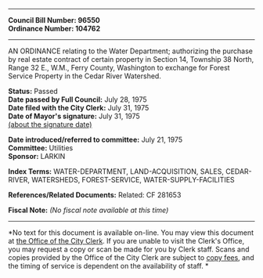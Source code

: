 * * * * *  
  
**Council Bill Number: [](#h0)[](#h2)96550**   
**Ordinance Number: 104762**  
  
* * * * *  
  
AN ORDINANCE relating to the Water Department; authorizing the purchase by real estate contract of certain property in Section 14, Township 38 North, Range 32 E., W.M., Ferry County, Washington to exchange for Forest Service Property in the Cedar River Watershed.  
  
**Status:** Passed   
**Date passed by Full Council:** July 28, 1975   
**Date filed with the City Clerk:** July 31, 1975   
**Date of Mayor's signature:** July 31, 1975   
[(about the signature date)](/~public/approvaldate.htm)   
  
  
**Date introduced/referred to committee:** July 21, 1975   
**Committee:** Utilities   
**Sponsor:** LARKIN   
  
**Index Terms:** WATER-DEPARTMENT, LAND-ACQUISITION, SALES, CEDAR-RIVER, WATERSHEDS, FOREST-SERVICE, WATER-SUPPLY-FACILITIES  
  
**References/Related Documents:** Related: CF 281653  
  
**Fiscal Note:** *(No fiscal note available at this time)*  
  
* * * * *  
  
*No text for this document is available on-line. You may view this document at [the Office of the City Clerk](http://www.seattle.gov/leg/clerk/contactUs.htm). If you are unable to visit the Clerk's Office, you may request a copy or scan be made for you by Clerk staff. Scans and copies provided by the Office of the City Clerk are subject to [copy fees](http://clerk.seattle.gov/~public/clerkfees.htm), and the timing of service is dependent on the availability of staff. *  
  
  
